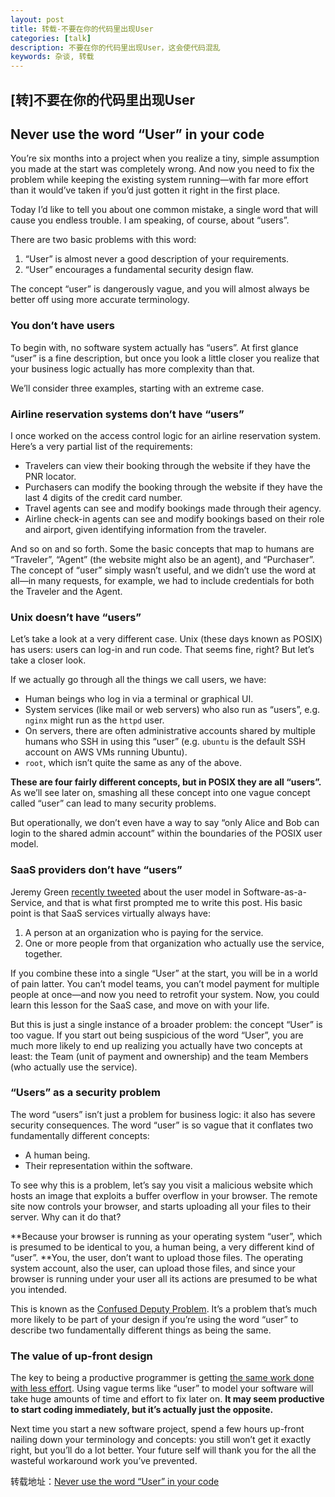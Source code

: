 ```yaml
---
layout: post
title: 转载-不要在你的代码里出现User
categories: [talk]
description: 不要在你的代码里出现User，这会使代码混乱
keywords: 杂谈, 转载
---
```


## [转]不要在你的代码里出现User

## Never use the word “User” in your code

You’re six months into a project when you realize a tiny, simple assumption you made at the start was completely wrong. And now you need to fix the problem while keeping the existing system running—with far more effort than it would’ve taken if you’d just gotten it right in the first place.

Today I’d like to tell you about one common mistake, a single word that will cause you endless trouble. I am speaking, of course, about “users”.

There are two basic problems with this word:

1. “User” is almost never a good description of your requirements.
2. “User” encourages a fundamental security design flaw.

The concept “user” is dangerously vague, and you will almost always be better off using more accurate terminology.

### You don’t have users
To begin with, no software system actually has “users”. At first glance “user” is a fine description, but once you look a little closer you realize that your business logic actually has more complexity than that.

We’ll consider three examples, starting with an extreme case.

### Airline reservation systems don’t have “users”

I once worked on the access control logic for an airline reservation system. Here’s a very partial list of the requirements:

- Travelers can view their booking through the website if they have the PNR locator.
- Purchasers can modify the booking through the website if they have the last 4 digits of the credit card number.
- Travel agents can see and modify bookings made through their agency.
- Airline check-in agents can see and modify bookings based on their role and airport, given identifying information from the traveler.

And so on and so forth. Some the basic concepts that map to humans are “Traveler”, “Agent” (the website might also be an agent), and “Purchaser”. The concept of “user” simply wasn’t useful, and we didn’t use the word at all—in many requests, for example, we had to include credentials for both the Traveler and the Agent.

### Unix doesn’t have “users”
Let’s take a look at a very different case. Unix (these days known as POSIX) has users: users can log-in and run code. That seems fine, right? But let’s take a closer look.

If we actually go through all the things we call users, we have:

- Human beings who log in via a terminal or graphical UI.
- System services (like mail or web servers) who also run as “users”, e.g. `nginx` might run as the `httpd` user.
- On servers, there are often administrative accounts shared by multiple humans who SSH in using this “user” (e.g. `ubuntu` is the default SSH account on AWS VMs running Ubuntu).
- `root`, which isn’t quite the same as any of the above.

**These are four fairly different concepts, but in POSIX they are all “users”.** As we’ll see later on, smashing all these concept into one vague concept called “user” can lead to many security problems.

But operationally, we don’t even have a way to say “only Alice and Bob can login to the shared admin account” within the boundaries of the POSIX user model.

### SaaS providers don’t have “users”

Jeremy Green [recently tweeted](https://twitter.com/jagthedrummer/status/1037812206602252291) about the user model in Software-as-a-Service, and that is what first prompted me to write this post. His basic point is that SaaS services virtually always have:

1. A person at an organization who is paying for the service.
2. One or more people from that organization who actually use the service, together.

If you combine these into a single “User” at the start, you will be in a world of pain latter. You can’t model teams, you can’t model payment for multiple people at once—and now you need to retrofit your system. Now, you could learn this lesson for the SaaS case, and move on with your life.

But this is just a single instance of a broader problem: the concept “User” is too vague. If you start out being suspicious of the word “User”, you are much more likely to end up realizing you actually have two concepts at least: the Team (unit of payment and ownership) and the team Members (who actually use the service).

### “Users” as a security problem
The word “users” isn’t just a problem for business logic: it also has severe security consequences. The word “user” is so vague that it conflates two fundamentally different concepts:

- A human being.
- Their representation within the software.

To see why this is a problem, let’s say you visit a malicious website which hosts an image that exploits a buffer overflow in your browser. The remote site now controls your browser, and starts uploading all your files to their server. Why can it do that?

**Because your browser is running as your operating system “user”, which is presumed to be identical to you, a human being, a very different kind of “user”. **You, the user, don’t want to upload those files. The operating system account, also the user, can upload those files, and since your browser is running under your user all its actions are presumed to be what you intended.

This is known as the [Confused Deputy Problem](https://en.wikipedia.org/wiki/Confused_deputy_problem). It’s a problem that’s much more likely to be part of your design if you’re using the word “user” to describe two fundamentally different things as being the same.

### The value of up-front design
The key to being a productive programmer is getting [the same work done with less effort](https://codewithoutrules.com/2016/08/25/the-01x-programmer/). Using vague terms like “user” to model your software will take huge amounts of time and effort to fix later on. **It may seem productive to start coding immediately, but it’s actually just the opposite.**

Next time you start a new software project, spend a few hours up-front nailing down your terminology and concepts: you still won’t get it exactly right, but you’ll do a lot better. Your future self will thank you for the all the wasteful workaround work you’ve prevented.

转载地址：[Never use the word “User” in your code](https://codewithoutrules.com/2018/09/21/users-considered-harmful/?utm_source=wanqu.co&utm_campaign=Wanqu+Daily&utm_medium=website)